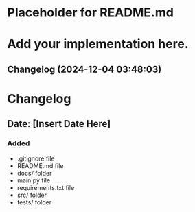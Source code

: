 # Placeholder for README.md

# Add your implementation here.
## Changelog (2024-12-04 03:48:03)
# Changelog

## Date: [Insert Date Here]

### Added
- .gitignore file
- README.md file
- docs/ folder
- main.py file
- requirements.txt file
- src/ folder
- tests/ folder